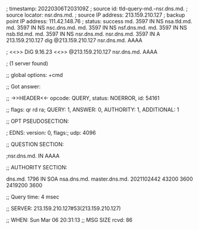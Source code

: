 ; timestamp: 20220306T203109Z
; source id: tld-query-md.-nsr.dns.md.
; source locator: nsr.dns.md.
; source IP address: 213.159.210.127
; backup point IP address: 111.42.148.76
; status: success
md.			3597	IN	NS	nsa.tld.md.md.			3597	IN	NS	nsc.dns.md.md.			3597	IN	NS	nsf.dns.md.md.			3597	IN	NS	nsb.tld.md.md.			3597	IN	NS	nsr.dns.md.nsr.dns.md.		3597	IN	A	213.159.210.127dig @213.159.210.127 nsr.dns.md. AAAA

; <<>> DiG 9.16.23 <<>> @213.159.210.127 nsr.dns.md. AAAA
; (1 server found)
;; global options: +cmd
;; Got answer:
;; ->>HEADER<<- opcode: QUERY, status: NOERROR, id: 54161
;; flags: qr rd ra; QUERY: 1, ANSWER: 0, AUTHORITY: 1, ADDITIONAL: 1

;; OPT PSEUDOSECTION:
; EDNS: version: 0, flags:; udp: 4096
;; QUESTION SECTION:
;nsr.dns.md.			IN	AAAA

;; AUTHORITY SECTION:
dns.md.			1796	IN	SOA	nsa.dns.md. master.dns.md. 2021102442 43200 3600 2419200 3600

;; Query time: 4 msec
;; SERVER: 213.159.210.127#53(213.159.210.127)
;; WHEN: Sun Mar 06 20:31:13 ;; MSG SIZE  rcvd: 86

